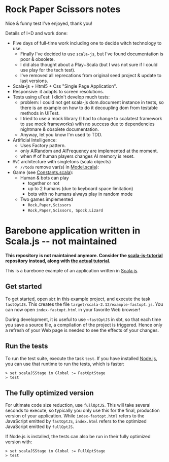 # Rock Paper Scissors notes

Nice & funny test I've enjoyed, thank you!

Details of I+D and work done: 
- Five days of full-time work including one to decide witch technology to use.
  - Finally I've decided to use `scala-js`, but I've found documentation is poor & obsolete.
  - I did also thought about a Play+Scala (but I was not sure if I could use play for the tech test).
  - I've removed all reprecations from original seed project & update to last versions.
- Scala-js + Html5 + Css "Single Page Application".
- Responsive: it adapts to screen resolutions.
- Tests using uTest: I didn't develop much tests:
    - problem: I could not get scala-js dom.document instance in tests, so there is an example on how to do it decoupling dom from testable methods in UITest.
    - I tried to use a mock library (I had to change to scalatest framework to use mock frameworks) with no success due to dependencies nightmare & obsolete documentation.
    - Anyway, let you know I'm used to TDD.
- Artificial Intelligence:
    - Uses Factory pattern.
    - only AIRandom and AIFrequency are implemented at the moment.
    - when # of human players changes AI memory is reset.
- `MVC` architecture with singletons (scala objects)
    - `//todo` remove var(s) in [Model.scala](src/main/scala/com/dgf/rockPaperScissors/Model.scala)): 
- Game (see [Constants.scala](src/main/scala/com/dgf/rockPaperScissors/Constants.scala)):
    - Human & bots can play
        - together or not
        - up to 2 humans (due to keyboard space limitation)
        - bots with no humans always play in random mode
    - Two games implemented
        - `Rock,Paper,Scissors`
        - `Rock,Paper,Scissors, Spock,Lizard`

# Barebone application written in Scala.js -- not maintained

**This repository is not maintained anymore.
Consider the [scala-js-tutorial](https://github.com/scala-js/scalajs-tutorial) repository instead, along with [the actual tutorial](https://www.scala-js.org/tutorial/basic/).**

This is a barebone example of an application written in
[Scala.js](http://www.scala-js.org/).

## Get started

To get started, open `sbt` in this example project, and execute the task
`fastOptJS`. This creates the file `target/scala-2.12/example-fastopt.js`.
You can now open `index-fastopt.html` in your favorite Web browser!

During development, it is useful to use `~fastOptJS` in sbt, so that each
time you save a source file, a compilation of the project is triggered.
Hence only a refresh of your Web page is needed to see the effects of your
changes.

## Run the tests

To run the test suite, execute the task `test`. If you have installed
[Node.js](http://nodejs.org/), you can use that runtime to run the tests,
which is faster:

    > set scalaJSStage in Global := FastOptStage
    > test

## The fully optimized version

For ultimate code size reduction, use `fullOptJS`. This will take several
seconds to execute, so typically you only use this for the final, production
version of your application. While `index-fastopt.html` refers to the
JavaScript emitted by `fastOptJS`, `index.html` refers to the optimized
JavaScript emitted by `fullOptJS`.

If Node.js is installed, the tests can also be run in their fully optimized
version with:

    > set scalaJSStage in Global := FullOptStage
    > test

